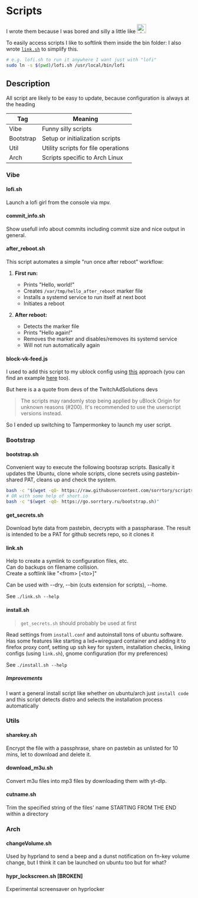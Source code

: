 # Scripts

<p>
I wrote them because I was bored and silly a little like
<img src="https://styles.redditmedia.com/t5_5x81u7/styles/communityIcon_t8en21sthsja1.jpg?width=128&frame=1&auto=webp&s=e541baf4fe498485bf557d8ba6b6fce82d497039" alt="r/silltcats" width="25" height="25">
</p>

To easily access scripts I like to softlink them inside the bin folder:
I also wrote [`link.sh`](#linksh--bootstrap) to simplify this.

```bash
# e.g. lofi.sh to run it anywhere I want just with "lofi"
sudo ln -s $(pwd)/lofi.sh /usr/local/bin/lofi
```

## Description

All script are likely to be easy to update, because configuration is always at the heading

| Tag       | Meaning                             |
| --------- | ----------------------------------- |
| Vibe      | Funny silly scripts                 |
| Bootstrap | Setup or initialization scripts     |
| Util      | Utility scripts for file operations |
| Arch      | Scripts specific to Arch Linux      |

### Vibe

#### lofi.sh

Launch a lofi girl from the console via mpv.

#### commit_info.sh

Show usefull info about commits including commit size and nice output in general.

#### after_reboot.sh

This script automates a simple "run once after reboot" workflow:

1. **First run:**

   - Prints "Hello, world!"
   - Creates `/var/tmp/hello_after_reboot` marker file
   - Installs a systemd service to run itself at next boot
   - Initiates a reboot

2. **After reboot:**
   - Detects the marker file
   - Prints "Hello again!"
   - Removes the marker and disables/removes its systemd service
   - Will not run automatically again

#### block-vk-feed.js

I used to add this script to my ublock config using [this](https://alex.balgavy.eu/org-roam/20220606184728-injecting-js-with-ublock-origin/)
approach (you can find an example [here](https://github.com/pixeltris/TwitchAdSolutions?tab=readme-ov-file#applying-a-script-ublock-origin) too).

But here is a a quote from devs of the TwitchAdSolutions devs

> The scripts may randomly stop being applied by uBlock Origin for unknown reasons (#200). It's recommended to use the userscript versions instead.

So I ended up switching to Tampermonkey to launch my user script.

### Bootstrap

#### bootstrap.sh

Convenient way to execute the following bootsrap scripts.
Basically it updates the Ubuntu, clone whole scripts,
clone secrets using pastebin-shared PAT, cleans up and check the system.

```bash
bash -c "$(wget -qO- https://raw.githubusercontent.com/sorrtory/scripts/refs/heads/master/bootstrap.sh)"
# OR with some help of short.io
bash -c "$(wget -qO- https://go.sorrtory.ru/bootstrap.sh)"
```

#### get_secrets.sh

Download byte data from pastebin, decrypts with a passpharase.
The result is intended to be a PAT for github secrets repo, so it clones it

#### link.sh

Help to create a symlink to configuration files, etc. \
Can do backups on filename collision. \
Create a softlink like "\<from> [\<to>]"

Can be used with --dry, --bin (cuts extension for scripts), --home.

See `./link.sh --help`

#### install.sh

> `get_secrets.sh` should probably be used at first

Read settings from `install.conf` and autoinstall tons of ubuntu software.
Has some features like starting a lxd+wireguard container and adding it to firefox proxy conf,
setting up ssh key for system, installation checks, linking configs (using `link.sh`),
gnome configuration (for my preferences)

See `./install.sh --help`

##### Improvements

I want a general install script like whether on ubuntu/arch just `install code`
and this script detects distro and selects the installation process automatically

### Utils

#### sharekey.sh

Encrypt the file with a passphrase, share on pastebin as unlisted for 10 mins,
let to download and delete it.

#### download_m3u.sh

Convert m3u files into mp3 files by downloading them with yt-dlp.

#### cutname.sh

Trim the specified string of the files' name STARTING FROM THE END within a directory

### Arch

#### changeVolume.sh

Used by hyprland to send a beep and a dunst notification on fn-key volume change,
but I think it can be launched on ubuntu too but for what?

#### hypr_lockscreen.sh [BROKEN]

Experimental screensaver on hyprlocker
